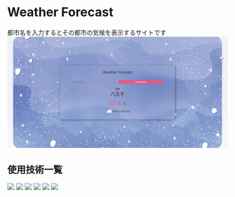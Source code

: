 # Weather Forecast
都市名を入力するとその都市の気候を表示するサイトです
![](./screenshot.png)

## 使用技術一覧
<p style="display: inline">
<img src="https://img.shields.io/badge/-Node.js-ccf5c6.svg?logo=Node.js&style=for-the-badge">
<img src="https://img.shields.io/badge/-React-508d91.svg?logo=React&style=for-the-badge">
<img src="https://img.shields.io/badge/-typescript-a1e8ed.svg?logo=typescript&style=for-the-badge">
<img src="https://img.shields.io/badge/-javascript-f3f5c6.svg?logo=javascript&style=for-the-badge">
<img src="https://img.shields.io/badge/-HTML-dbdbdb.svg?logo=html&style=for-the-badge">
<img src="https://img.shields.io/badge/-CSS-dbdbdb.svg?logo=CSS&style=for-the-badge">

